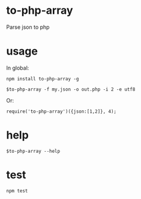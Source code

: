 # to-php-array

Parse json to php

# usage

In global:

    npm install to-php-array -g

    $to-php-array -f my.json -o out.php -i 2 -e utf8

Or:

    require('to-php-array')({json:[1,2]}, 4);

# help

    $to-php-array --help

# test

    npm test
